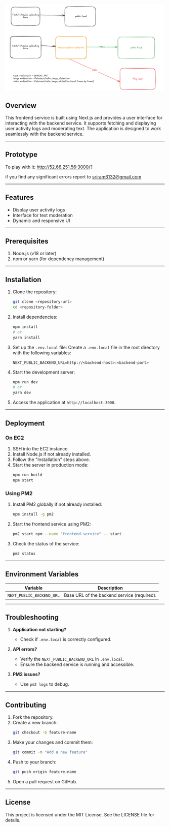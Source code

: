 
![alt text](image.png)

## Overview

This frontend service is built using Next.js and provides a user interface for interacting with the backend service. It supports fetching and displaying user activity logs and moderating text. The application is designed to work seamlessly with the backend service.

---


## Prototype

To play with it: http://52.66.251.56:3000/?

if you find any significant errors report to sriram6132@gmail.com

---

## Features

- Display user activity logs
- Interface for text moderation
- Dynamic and responsive UI

---

## Prerequisites

1. Node.js (v18 or later)
2. npm or yarn (for dependency management)

---

## Installation

1. Clone the repository:
   ```bash
   git clone <repository-url>
   cd <repository-folder>
   ```

2. Install dependencies:
   ```bash
   npm install
   # or
   yarn install
   ```

3. Set up the `.env.local` file:
   Create a `.env.local` file in the root directory with the following variables:
   ```env
   NEXT_PUBLIC_BACKEND_URL=http://<backend-host>:<backend-port>
   ```

4. Start the development server:
   ```bash
   npm run dev
   # or
   yarn dev
   ```

5. Access the application at `http://localhost:3000`.

---

## Deployment

### On EC2

1. SSH into the EC2 instance.
2. Install Node.js if not already installed.
3. Follow the "Installation" steps above.
4. Start the server in production mode:
   ```bash
   npm run build
   npm start
   ```

### Using PM2

1. Install PM2 globally if not already installed:
   ```bash
   npm install -g pm2
   ```

2. Start the frontend service using PM2:
   ```bash
   pm2 start npm --name "frontend-service" -- start
   ```

3. Check the status of the service:
   ```bash
   pm2 status
   ```

---

## Environment Variables

| Variable                  | Description                                   |
|---------------------------|-----------------------------------------------|
| `NEXT_PUBLIC_BACKEND_URL` | Base URL of the backend service (required).  |

---

## Troubleshooting

1. **Application not starting?**
   - Check if `.env.local` is correctly configured.

2. **API errors?**
   - Verify the `NEXT_PUBLIC_BACKEND_URL` in `.env.local`.
   - Ensure the backend service is running and accessible.

3. **PM2 issues?**
   - Use `pm2 logs` to debug.

---

## Contributing

1. Fork the repository.
2. Create a new branch:
   ```bash
   git checkout -b feature-name
   ```
3. Make your changes and commit them:
   ```bash
   git commit -m "Add a new feature"
   ```
4. Push to your branch:
   ```bash
   git push origin feature-name
   ```
5. Open a pull request on GitHub.

---

## License

This project is licensed under the MIT License. See the LICENSE file for details.


